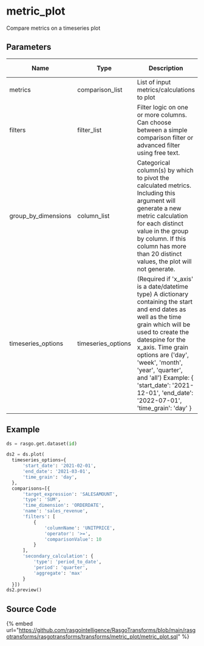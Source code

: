 

# metric_plot

Compare metrics on a timeseries plot

## Parameters

|        Name         |        Type        |                                                                                                                                                                           Description                                                                                                                                                                           | Is Optional |
| ------------------- | ------------------ | --------------------------------------------------------------------------------------------------------------------------------------------------------------------------------------------------------------------------------------------------------------------------------------------------------------------------------------------------------------- | ----------- |
| metrics             | comparison_list    | List of input metrics/calculations to plot                                                                                                                                                                                                                                                                                                                      |             |
| filters             | filter_list        | Filter logic on one or more columns. Can choose between a simple comparison filter or advanced filter using free text.                                                                                                                                                                                                                                          | True        |
| group_by_dimensions | column_list        | Categorical column(s) by which to pivot the calculated metrics. Including this argument will generate a new metric calculation for each distinct value in the group by column. If this column has more than 20 distinct values, the plot will not generate.                                                                                                     | True        |
| timeseries_options  | timeseries_options | (Required if 'x_axis' is a date/datetime type) A dictionary containing the start and end dates as well as the time grain which will be used to create the datespine for the x_axis. Time grain options are ('day', 'week', 'month', 'year', 'quarter', and 'all') Example: {   'start_date': '2021-12-01',   'end_date': '2022-07-01',   'time_grain': 'day' }  |             |


## Example

```python
ds = rasgo.get.dataset(id)

ds2 = ds.plot(
  timeseries_options={
      'start_date': '2021-02-01',
      'end_date': '2021-03-01',
      'time_grain': 'day',
  },
  comparisons=[{
      'target_expression': 'SALESAMOUNT',
      'type': 'SUM',
      'time_dimension': 'ORDERDATE',
      'name': 'sales_revenue',
      'filters': [
          {
              'columnName': 'UNITPRICE',
              'operator': '>=',
              'comparisonValue': 10
          }
      ],
      'secondary_calculation': {
          'type': 'period_to_date',
          'period': 'quarter',
          'aggregate': 'max'
      }
  }])
ds2.preview()
```

## Source Code

{% embed url="https://github.com/rasgointelligence/RasgoTransforms/blob/main/rasgotransforms/rasgotransforms/transforms/metric_plot/metric_plot.sql" %}

